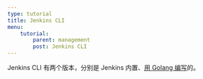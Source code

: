 ```yaml
---
type: tutorial
title: Jenkins CLI
menu:
    tutorial:
        parent: management
        post: Jenkins CLI
---
```


Jenkins CLI 有两个版本，分别是 Jenkins 内置、[用 Golang 编写](jci)的。

[jci]: https://github.com/jenkins-zh/jenkins-cli
